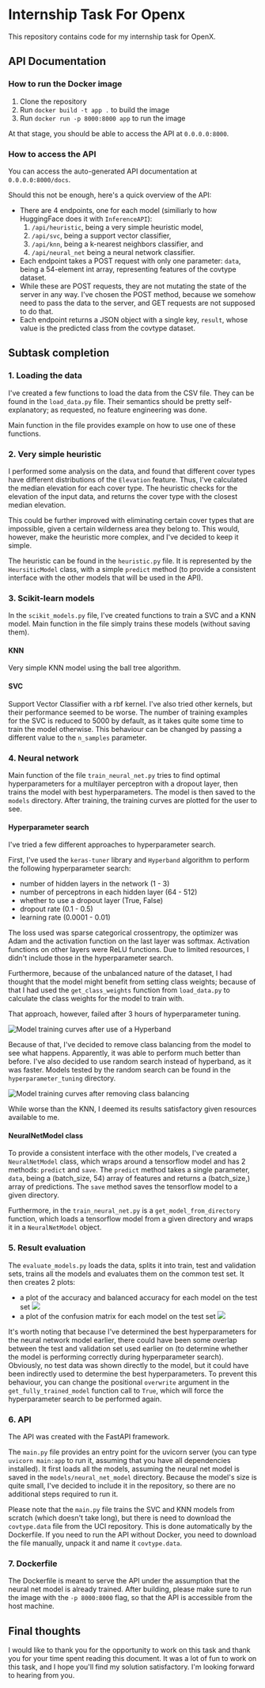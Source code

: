 # Internship Task For Openx

This repository contains code for my internship task for OpenX. 

## API Documentation

### How to run the Docker image

1. Clone the repository
2. Run `docker build -t app .` to build the image
3. Run `docker run -p 8000:8000 app` to run the image 

At that stage, you should be able to access the API at `0.0.0.0:8000`.

### How to access the API

You can access the auto-generated API documentation at `0.0.0.0:8000/docs`.

Should this not be enough, here's a quick overview of the API:

* There are 4 endpoints, one for each model (similiarly to how HuggingFace does it with `InferenceAPI`): 
    1. `/api/heuristic`, being a very simple heuristic model,
    2. `/api/svc`, being a support vector classifier,
    3. `/api/knn`, being a k-nearest neighbors classifier, and
    4. `/api/neural_net` being a neural network classifier.
* Each endpoint takes a POST request with only one parameter: `data`, being a 54-element int array, representing features of the covtype dataset.
* While these are POST requests, they are not mutating the state of the server in any way. I've chosen the POST method, because we somehow need to pass the data to the server, and GET requests are not supposed to do that.
* Each endpoint returns a JSON object with a single key, `result`, whose value is the predicted class from the covtype dataset.

## Subtask completion

### 1. Loading the data

I've created a few functions to load the data from the CSV file. They can be found in the `load_data.py` file. Their semantics should be pretty self-explanatory; as requested, no feature engineering was done. 

Main function in the file provides example on how to use one of these functions.

### 2. Very simple heuristic

I performed some analysis on the data, and found that different cover types have different distributions of the `Elevation` feature. Thus, I've calculated the median elevation for each cover type. The heuristic checks for the elevation of the input data, and returns the cover type with the closest median elevation.

This could be further improved with eliminating certain cover types that are impossible, given a certain wilderness area they belong to. This would, however, make the heuristic more complex, and I've decided to keep it simple.

The heuristic can be found in the `heuristic.py` file. It is represented by the `HeursiticModel` class, with a simple `predict` method (to provide a consistent interface with the other models that will be used in the API).

### 3. Scikit-learn models

In the `scikit_models.py` file, I've created functions to train a SVC and a KNN model. Main function in the file simply trains these models (without saving them).

#### KNN

Very simple KNN model using the ball tree algorithm.

#### SVC

Support Vector Classifier with a rbf kernel. I've also tried other kernels, but their performance seemed to be worse. The number of training examples for the SVC is reduced to 5000 by default, as it takes quite some time to train the model otherwise. This behaviour can be changed by passing a different value to the `n_samples` parameter.

### 4. Neural network

Main function of the file `train_neural_net.py` tries to find optimal hyperparameters for a multilayer perceptron with a dropout layer, then trains the model with best hyperparameters. The model is then saved to the `models` directory. After training, the training curves are plotted for the user to see.

#### Hyperparameter search

I've tried a few different approaches to hyperparameter search.

First, I've used the `keras-tuner` library and `Hyperband` algorithm to perform the following hyperparameter search:

* number of hidden layers in the network (1 - 3)
* number of perceptrons in each hidden layer (64 - 512)
* whether to use a dropout layer (True, False)
* dropout rate (0.1 - 0.5)
* learning rate (0.0001 - 0.01)

The loss used was sparse categorical crossentropy, the optimizer was Adam and the activation function on the last layer was softmax. Activation functions on other layers were ReLU functions. Due to limited resources, I didn't include those in the hyperparameter search.

Furthermore, because of the unbalanced nature of the dataset, I had thought that the model might benefit from setting class weights; because of that I had used the `get_class_weights` function from `load_data.py` to calculate the class weights for the model to train with.

That approach, however, failed after 3 hours of hyperparameter tuning.

![Model training curves after use of a Hyperband](plots/tuner_fail.png)

Because of that, I've decided to remove class balancing from the model to see what happens. Apparently, it was able to perform much better than before. I've also decided to use random search instead of hyperband, as it was faster. Models tested by the random search can be found in the `hyperparameter_tuning` directory.

![Model training curves after removing class balancing](plots/curves.png)

While worse than the KNN, I deemed its results satisfactory given resources available to me.

#### NeuralNetModel class

To provide a consistent interface with the other models, I've created a `NeuralNetModel` class, which wraps around a tensorflow model and has 2 methods: `predict` and `save`. The `predict` method takes a single parameter, `data`, being a (batch_size, 54) array of features and returns a (batch_size,) array of predictions. The `save` method saves the tensorflow model to a given directory. 

Furthermore, in the `train_neural_net.py` is a `get_model_from_directory` function, which loads a tensorflow model from a given directory and wraps it in a `NeuralNetModel` object.

### 5. Result evaluation

The `evaluate_models.py` loads the data, splits it into train, test and validation sets, trains all the models and evaluates them on the common test set. It then creates 2 plots:

* a plot of the accuracy and balanced accuracy for each model on the test set
![](plots/test_accuracies.png)
* a plot of the confusion matrix for each model on the test set
![](plots/confusion_matrices.png)

It's worth noting that because I've determined the best hyperparameters for the neural network model earlier, there could have been some overlap between the test and validation set used earlier on (to determine whether the model is performing correctly during hyperparameter search). Obviously, no test data was shown directly to the model, but it could have been indirectly used to determine the best hyperparameters. To prevent this behaviour, you can change the positional `overwrite` argument in the `get_fully_trained_model` function call to `True`, which will force the hyperparameter search to be performed again.

### 6. API

The API was created with the FastAPI framework.

The `main.py` file provides an entry point for the uvicorn server (you can type `uvicorn main:app` to run it, assuming that you have all dependencies installed). It first loads all the models, assuming the neural net model is saved in the `models/neural_net_model` directory. Because the model's size is quite small, I've decided to include it in the repository, so there are no additional steps required to run it. 

Please note that the `main.py` file trains the SVC and KNN models from scratch (which doesn't take long), but there is need to download the `covtype.data` file from the UCI repository. This is done automatically by the Dockerfile. If you need to run the API without Docker, you need to download the file manually, unpack it and name it `covtype.data`.


### 7. Dockerfile

The Dockerfile is meant to serve the API under the assumption that the neural net model is already trained. After building, please make sure to run the image with the `-p 8000:8000` flag, so that the API is accessible from the host machine.


## Final thoughts

I would like to thank you for the opportunity to work on this task and thank you for your time spent reading this document. It was a lot of fun to work on this task, and I hope you'll find my solution satisfactory. I'm looking forward to hearing from you.